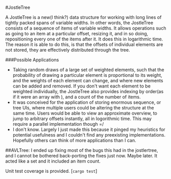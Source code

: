 #JostleTree

A JostleTree is a new(I think?) data structure for working with long lines of tightly packed spans of variable widths.
In other words, the JostleTree consists of a sequence of items of variable widths. It allows operations such as going to an item at a particular offset, resizing it, and in so doing, repositioning every one of the items after it. It does this in logarithmic time.
The reason it is able to do this, is that the offsets of individual elements are not stored, they are effectively distributed through the tree.

###Possible Applications

* Taking random draws of a large set of weighted elements, such that the probability of drawing a particular element is proportional to its weight, and the weights of each element can change, and where new elements can be added and removed. If you don't want each element to be weighted individually, the JostleTree also provides indexing by order(as if it were an array with ), and a count of the number of items.
* It was conceived for the application of storing enormous sequence, or tree UIs, where multiple users could be altering the structure at the same time. Users would be able to view an approximate overview, to jump to arbitrary offsets instantly, all in logorithmic time. This may require a parallel implementation though =/
* I don't know. Largely I just made this because it pinged my heuristics for potential usefulness and I couldn't find any preexisting implementations. Hopefully others can think of more applications than I can.

##AVLTree:
I ended up fixing most of the bugs this had in the jostlertree, and I cannot be bothered back-porting the fixes just now. Maybe later. It acted like a set and it included an item count.

Unit test coverage is provided. [`cargo test`]